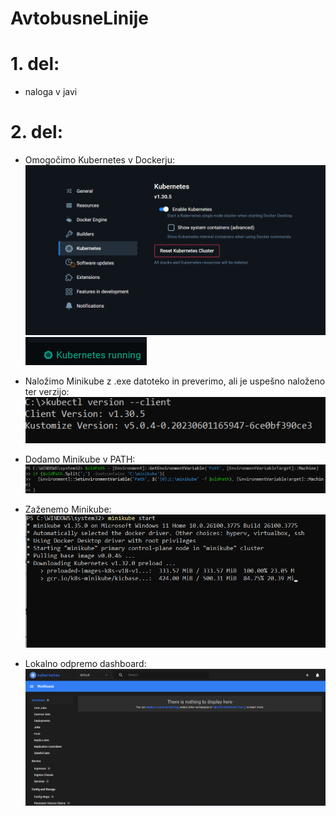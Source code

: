 # AvtobusneLinije
# 1. del:
 - naloga v javi

# 2. del: 
- Omogočimo Kubernetes v Dockerju:  
  ![Omogočimo Kubernetes v Dockerju](images/image.png)  
  ![.](images/image2.png)

- Naložimo Minikube z .exe datoteko in preverimo, ali je uspešno naloženo ter verzijo:  
  ![Naložimo Minikube](images/image3.png)

- Dodamo Minikube v PATH:  
  ![Dodamo Minikube v PATH](images/image4.png)

- Zaženemo Minikube:  
  ![Zaženemo Minikube](images/image5.png)

- Lokalno odpremo dashboard:  
  ![Lokalno odpremo dashboard](images/image6.png)
